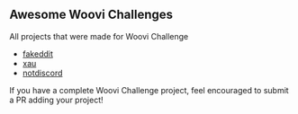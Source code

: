 ## Awesome Woovi Challenges

All projects that were made for Woovi Challenge

- [fakeddit](https://github.com/noghartt/fakeddit)
- [xau](https://github.com/samueldurantes/xau)
- [notdiscord](https://github.com/eckzzo/notdiscord)

If you have a complete Woovi Challenge project, feel encouraged to submit a PR adding your project!
